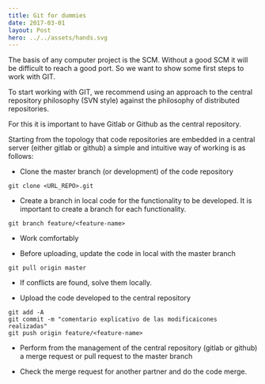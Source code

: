 ```yaml
---
title: Git for dummies
date: 2017-03-01
layout: Post
hero: ../../assets/hands.svg
---
```


The basis of any computer project is the SCM. Without a good SCM it will be difficult to reach a good port.
So we want to show some first steps to work with GIT.

To start working with GIT, we recommend using an approach to the central repository philosophy (SVN style) against the philosophy of distributed repositories.

For this it is important to have Gitlab or Github as the central repository.

Starting from the topology that code repositories are embedded in a central server (either gitlab or github) a simple and intuitive way of working is as follows:

* Clone the master branch (or development) of the code repository
```shell
git clone <URL_REPO>.git
```

* Create a branch in local code for the functionality to be developed. It is important to create a branch for each functionality.
```shell
git branch feature/<feature-name>
```

* Work comfortably

* Before uploading, update the code in local with the master branch
```shell
git pull origin master
```

* If conflicts are found, solve them locally.

* Upload the code developed to the central repository
```shell
git add -A
git commit -m "comentario explicativo de las modificaicones realizadas"
git push origin feature/<feature-name>
```

* Perform from the management of the central repository (gitlab or github) a merge request or pull request to the master branch

* Check the merge request for another partner and do the code merge.